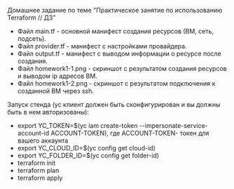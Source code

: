 Домашнее задание по теме "Практическое занятие по использованию Terraform // ДЗ"

- Файл main.tf - основной манифест создания ресурсов (ВМ, сеть, подсеть).
- Файл provider.tf - манифест с настройками провайдера.
- Файл output.tf - манифест с выводом информации о ресурсе после создания.
- Файл homework1-1.png - скриншот с результатом создания ресурсов и выводом ip адресов ВМ.
- Файл homework1-2.png - скриншот с результатом подключения к созданной ВМ через ssh.


Запуск стенда (yc клиент должен быть сконфигурирован и вы должны быть в нем авторизованы):

- export YC_TOKEN=$(yc iam create-token --impersonate-service-account-id ACCOUNT-TOKEN), где ACCOUNT-TOKEN- токен для вашего аккаунта
- export YC_CLOUD_ID=$(yc config get cloud-id)
- export YC_FOLDER_ID=$(yc config get folder-id)
- terraform init
- terraform plan
- terraform apply
